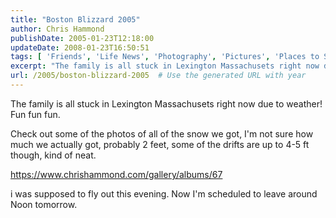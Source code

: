 ```yaml
---
title: "Boston Blizzard 2005"
author: Chris Hammond
publishDate: 2005-01-23T12:18:00
updateDate: 2008-01-23T16:50:51
tags: [ 'Friends', 'Life News', 'Photography', 'Pictures', 'Places to See', 'SEO' ]
excerpt: "The family is all stuck in Lexington Massachusets right now due to weather! Fun fun fun.  Check out some of the photos of all of the snow we got, I'm not sure how much we actually got, probably 2 feet, some of the drifts are up to 4-5 ft though, kind of neat. https://www.chrishammond.com/gallery/albums/67.aspx I was supposed to fly out this evening. Now I'm scheduled to leave around Noon..."
url: /2005/boston-blizzard-2005  # Use the generated URL with year
---
```

<P>The family is all stuck in Lexington Massachusets right now due to weather! Fun fun fun. </P> <P>Check out some of the photos of all of the snow we got, I'm not sure how much we actually got, probably 2 feet, some of the drifts are up to 4-5 ft though, kind of neat.</P> <P><A href="https://www.chrishammond.com/gallery/albums/67">https://www.chrishammond.com/gallery/albums/67</a></p> <p>i was supposed to fly out this evening. Now I'm scheduled to leave around Noon tomorrow.</P>
